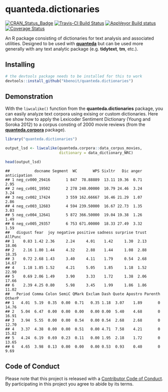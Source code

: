 quanteda.dictionaries
================

[![CRAN\_Status\_Badge](http://www.r-pkg.org/badges/version/quanteda.dictionaries)](https://cran.r-project.org/package=quanteda.dictionaries)
[![Travis-CI Build
Status](https://travis-ci.org/kbenoit/quanteda.dictionaries.svg?branch=master)](https://travis-ci.org/kbenoit/quanteda.dictionaries)
[![AppVeyor Build
status](https://ci.appveyor.com/api/projects/status/3uvg00bo4p7mr98s/branch/master?svg=true)](https://ci.appveyor.com/project/kbenoit/quanteda-dictionaries/branch/master)
[![Coverage
Status](https://img.shields.io/codecov/c/github/kbenoit/quanteda.dictionaries/master.svg)](https://codecov.io/github/kbenoit/quanteda.dictionaries?branch=master)

An R package consisting of dictionaries for text analysis and associated
utilities. Designed to be used with [**quanteda**](http://quanteda.io)
but can be used more generally with any text analytic package (e.g.
**tidytext**, **tm**, etc.).

## Installing

``` r
# the devtools package needs to be installed for this to work
devtools::install_github("kbenoit/quanteda.dictionaries") 
```

## Demonstration

With the `liwcalike()` function from the **quanteda.dictionaries**
package, you can easily analyze text corpora using exising or custom
dictionaries. Here we show how to apply the Lexicoder Sentiment
Dictionary (Young and Soroka 2012) to a corpus consting of 2000 movie
reviews (from the
[**quanteda.corpora**](https://github.com/quanteda/quanteda.corpora)
package).

``` r
library("quanteda.dictionaries")

output_lsd <- liwcalike(quanteda.corpora::data_corpus_movies, 
                        dictionary = data_dictionary_NRC)

head(output_lsd)
```

    ##           docname Segment  WC       WPS Sixltr   Dic anger anticipation
    ## 1 neg_cv000_29416       1 847  78.88889  13.11 19.36  0.71         2.95
    ## 2 neg_cv001_19502       2 278 240.00000  10.79 24.46  3.24         3.24
    ## 3 neg_cv002_17424       3 559 162.66667  16.46 21.29  1.07         2.86
    ## 4 neg_cv003_12683       4 594 239.50000  16.67 22.73  1.35         3.03
    ## 5 neg_cv004_12641       5 872 366.50000  19.04 19.38  1.26         1.49
    ## 6 neg_cv005_29357       6 753 671.00000  18.33 27.49  3.32         1.59
    ##   disgust fear  joy negative positive sadness surprise trust AllPunc
    ## 1    0.83 1.42 2.36     2.24     4.01    1.42     1.30  2.13   18.06
    ## 2    2.16 1.80 1.44     4.32     2.88    1.44     1.08  2.88   18.35
    ## 3    0.72 2.68 1.43     3.40     4.11    1.79     0.54  2.68   14.67
    ## 4    1.18 1.85 1.52     4.21     5.05    1.85     1.18  1.52   22.90
    ## 5    0.69 2.06 1.49     3.90     3.33    1.72     1.38  2.06   17.66
    ## 6    2.39 4.25 0.80     5.98     3.45    1.99     1.86  1.86   11.02
    ##   Period Comma Colon SemiC QMark Exclam Dash Quote Apostro Parenth OtherP
    ## 1   4.01  5.19  0.35  0.00  0.71   0.35 1.18  3.07    1.89       0  14.76
    ## 2   5.04  6.47  0.00  0.00  0.00   0.00 0.00  5.40    4.68       0  16.91
    ## 3   3.94  5.55  0.00  0.00  0.54   0.00 0.54  2.68    2.68       0  12.70
    ## 4   3.37  4.38  0.00  0.00  0.51   0.00 4.71  7.58    4.21       0  15.82
    ## 5   4.24  6.19  0.69  0.23  0.11   0.00 1.95  2.18    1.72       0  13.65
    ## 6   4.65  3.98  0.13  0.00  0.00   0.00 0.53  0.93    0.40       0   9.69

## Code of Conduct

Please note that this project is released with a [Contributor Code of
Conduct](CONDUCT.md). By participating in this project you agree to
abide by its terms.

